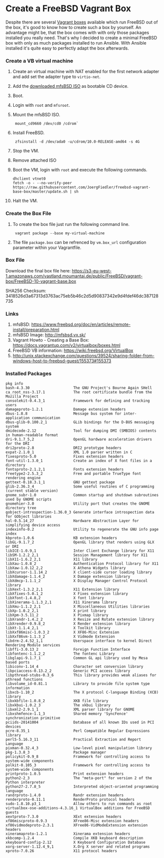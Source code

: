 # Create a FreeBSD Vagrant Box

Despite there are several [Vagrant boxes](http://www.vagrantbox.es/) available which run FreeBSD out of the box, it's good to know how to create such a box by yourself. An advantage might be, that the box comes with with only those packages installed you really need. That's why I decided to create a minimal FreeBSD box with only as much packages installed to run Ansible. With Ansible installed it's quite easy to perfectly adapt the box afterwards. 

### Create a VB virtual machine

1. Create an virtual machine with NAT enabled for the first network adapter and add set the adapter type to `virtio-net`. 

2. Add the [downloaded mfsBSD ISO](http://mfsbsd.vx.sk/) as bootable CD device.

3. Boot.

4. Login with `root` and `mfsroot`.

5. Mount the mfsBSD ISO.

        mount_cd9660 /dev/cd0 /cdrom`
        
6. Install FreeBSD.

        zfsinstall -d /dev/ada0 -u/cdrom/10.0-RELEASE-amd64 -s 4G
        
8. Stop the VM.
9. Remove attached ISO
10. Boot the VM, login with `root` and execute the following commands.

        dhclient vtnet0
        fetch -o - --no-verify-peer https://raw.githubusercontent.com/JoergFiedler/freebsd-vagrant-base-box/master/update.sh | sh
        
10. Halt the VM. 

### Create the Box File

1. To create the box file just run the following command line.

        vagrant package --base my-virtual-machine

2. The file `package.box` can be refrenced by `vm.box_url` configuration parameter within your Vagrantfile.


### Box File

Download the final box file here: https://s3-eu-west-1.amazonaws.com/vastland.moumantai.de/public/FreeBSD/vagrant-box/FreeBSD-10-vagrant-base.box

SHA256 Checksum: 3418526d3a67313d3763ac75eb5b46c2d5d90837342e9d4fdef46dc387128735

### Links
1. mfsBSD: https://www.freebsd.org/doc/en/articles/remote-install/preparation.html
2. mfsBSD Image: http://mfsbsd.vx.sk/
3. Vagrant Howto - Creating a Base Box: https://docs.vagrantup.com/v2/virtualbox/boxes.html
4. FreeBSD VB information: https://wiki.freebsd.org/VirtualBox
5. http://unix.stackexchange.com/questions/39524/sharing-folder-from-windows-host-to-freebsd-guest/155373#155373

### Installed Packages

    pkg info
    bash-4.3.30                    The GNU Project's Bourne Again SHell
    ca_root_nss-3.17.1             The root certificate bundle from the Mozilla Project
    consolekit-0.4.3_1             Framework for defining and tracking users
    damageproto-1.2.1              Damage extension headers
    dbus-1.8.8                     Message bus system for inter-application communication
    dbus-glib-0.100.2_1            GLib bindings for the D-BUS messaging system
    dmidecode-2.12                 Tool for dumping DMI (SMBIOS) contents in human-readable format
    dri-9.1.7_5,2                  OpenGL hardware acceleration drivers for the DRI
    dri2proto-2.8                  DRI2 prototype headers
    expat-2.1.0_1                  XML 1.0 parser written in C
    fixesproto-5.0                 Fixes extension headers
    font-util-1.3.0_1              Create an index of X font files in a directory
    fontsproto-2.1.2,1             Fonts extension headers
    freetype2-2.5.3_2              Free and portable TrueType font rendering engine
    gettext-0.18.3.1_1             GNU gettext package
    glib-2.36.3_4                  Some useful routines of C programming (current stable version)
    gnome_subr-1.0                 Common startup and shutdown subroutines used by GNOME scripts
    gnomehier-3.0                  Utility port that creates the GNOME directory tree
    gobject-introspection-1.36.0_3 Generate interface introspection data for GObject libraries
    hal-0.5.14_27                  Hardware Abstraction Layer for simplifying device access
    indexinfo-0.2                  Utility to regenerate the GNU info page index
    kbproto-1.0.6                  KB extension headers
    libGL-9.1.7_2                  OpenGL library that renders using GLX or DRI
    libICE-1.0.9,1                 Inter Client Exchange library for X11
    libSM-1.2.2_2,1                Session Management library for X11
    libX11-1.6.2_2,1               X11 library
    libXau-1.0.8_2                 Authentication Protocol library for X11
    libXaw-1.0.12_2,2              X Athena Widgets library
    libXcursor-1.1.14_2            X client-side cursor loading library
    libXdamage-1.1.4_2             X Damage extension library
    libXdmcp-1.1.1_2               X Display Manager Control Protocol library
    libXext-1.3.2_2,1              X11 Extension library
    libXfixes-5.0.1_2              X Fixes extension library
    libXfont-1.4.8,2               X font library
    libXinerama-1.1.3_2,1          X11 Xinerama library
    libXmu-1.1.2_2,1               X Miscellaneous Utilities libraries
    libXp-1.0.2_2,1                X print library
    libXpm-3.5.11_2                X Pixmap library
    libXrandr-1.4.2_2              X Resize and Rotate extension library
    libXrender-0.9.8_2             X Render extension library
    libXt-1.1.4_2,1                X Toolkit library
    libXxf86misc-1.0.3_2           X XF86-Misc Extension
    libXxf86vm-1.1.3_2             X Vidmode Extension
    libdrm-2.4.52_1,1              Userspace interface to kernel Direct Rendering Module services
    libffi-3.0.13_2                Foreign Function Interface
    libfontenc-1.1.2_2             The fontenc Library
    libglapi-9.1.7_1               Common GL api library used by Mesa based ports
    libiconv-1.14_4                Character set conversion library
    libpciaccess-0.13.2_2          Generic PCI access library
    libpthread-stubs-0.3_6         This library provides weak aliases for pthread functions
    libvolume_id-0.81.1            Library to provide file system type information
    libxcb-1.10_2                  The X protocol C-language Binding (XCB) library
    libxkbfile-1.0.8_2             XKB file library
    libxkbui-1.0.2_3               The xkbui library
    libxml2-2.9.1_1                XML parser library for GNOME
    libxshmfence-1.1_3             Shared memory 'SyncFence' synchronization primitive
    pciids-20141004                Database of all known IDs used in PCI devices
    pcre-8.35_1                    Perl Compatible Regular Expressions library
    perl5-5.16.3_11                Practical Extraction and Report Language
    pixman-0.32.4_3                Low-level pixel manipulation library
    pkg-1.3.8_3                    Package manager
    policykit-0.9_8                Framework for controlling access to system-wide components
    polkit-0.105_3                 Framework for controlling access to system-wide components
    printproto-1.0.5               Print extension headers
    python2-2_3                    The "meta-port" for version 2 of the Python interpreter
    python27-2.7.8_5               Interpreted object-oriented programming language
    randrproto-1.4.0               Randr extension headers
    renderproto-0.11.1             RenderProto protocol headers
    sudo-1.8.10.p3_1               Allow others to run commands as root
    virtualbox-ose-additions-4.3.16_1 VirtualBox additions for FreeBSD guests
    xextproto-7.3.0                XExt extension headers
    xf86miscproto-0.9.3            XFree86-Misc extension headers
    xf86vidmodeproto-2.3.1         XFree86-VidModeExtension extension headers
    xineramaproto-1.2.1            Xinerama extension headers
    xkbcomp-1.2.4                  Compile XKB keyboard description
    xkeyboard-config-2.12          X Keyboard Configuration Database
    xorg-server-1.12.4_9,1         X.Org X server and related programs
    xproto-7.0.26                  X11 protocol headers
